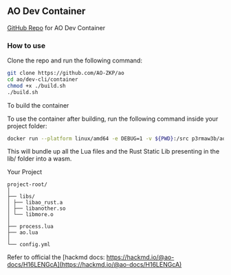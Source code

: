 ## AO Dev Container


[GitHub Repo](https://github.com/AO-ZKP/ao) for AO Dev Container


### How to use

Clone the repo and run the following command:

```bash
git clone https://github.com/AO-ZKP/ao
cd ao/dev-cli/container
chmod +x ./build.sh
./build.sh

```

To build the container

To use the container after building, run the following command inside your project folder:

```bash
docker run --platform linux/amd64 -e DEBUG=1 -v ${PWD}:/src p3rmaw3b/ao ao-build-module
```

This will bundle up all the Lua files and the Rust Static Lib presenting in the lib/ folder into a wasm.


Your Project

```
project-root/
│
├── libs/
│ ├── libao_rust.a
│ ├── libanother.so
│ └── libmore.o
│
├── process.lua
├── ao.lua
│
└── config.yml

```
Refer to official the [hackmd docs: https://hackmd.io/@ao-docs/H16LENGcA](https://hackmd.io/@ao-docs/H16LENGcA)
